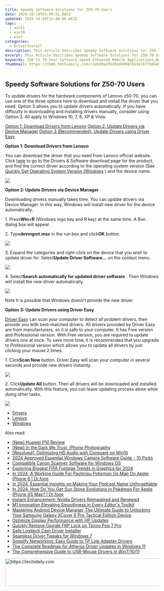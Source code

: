 ```yaml
---
title: Speedy Software Solutions for Z50-70 Users
date: 2024-10-19T03:09:51.885Z
updated: 2024-10-24T11:48:06.663Z
tags:
  - win11
  - win10
  - win7
categories:
  - DriverInstall
description: This Article Describes Speedy Software Solutions for Z50-70 Users
excerpt: This Article Describes Speedy Software Solutions for Z50-70 Users
keywords: Z50 to 70 User Software,Speed Enhanced Mobile Applications,Quick Software Development Services,Optimized Mobile Applications for Z Series Phones,Efficient Software Solutions,Fast Mobile App Development Services,Rapid Software Performance Enhancement
thumbnail: https://thmb.techidaily.com/c2a5d8a295d9ad4098701941bf7b844bb3d03e72bb938f97ddf7a9d42ff93268.jpg
---
```


## Speedy Software Solutions for Z50-70 Users

To update drivers for the hardware components of Lenovo z50-70, you can use one of the three options here to download and install the driver that you need. Option 3 allows you to update drivers automatically. If you have difficulty in downloading and installing drivers manually, consider using Option 3\. All apply to Windows 10, 7, 8, XP & Vista.  
  
[Option 1: Download Drivers from Lenovo](#Option1)
[Option 2: Update Drivers via Device Manager](#Option2)
[Option 3 (Recommended): Update Drivers using Driver Easy](#Option3)
  
 **Option 1: Download Drivers from Lenovo**
  
 You can download the driver that you need from Lenovo official website. Click [here](https://shop-links.co/link/?exclusive=1&publisher_slug=itechdaily19598&url=http%3A%2F%2Fsupport.lenovo.com%2Fus%2Fen%2Fproducts%2FLaptops-and-netbooks%2FLenovo-Z-Series-laptops%2FLenovo-Z50-70%3FtabName%3DDownloads%26linkTrack%3DMast%3ASubNav%3ASupport%3ADrivers%2520and%2520Software%7CDrivers%2520and%2520Software)  to go to the Drivers & Software download page for the product, and find the correct driver according to the operating system version (See [Quickly Get Operating System Version (Windows](https://tools.techidaily.com/drivereasy/download/) ) and the device name.
  
![](https://images.drivereasy.com/wp-content/uploads/2016/11/img_583e72fada952.jpg)
  
 **Option 2: Update Drivers via Device Manager**
  
 Downloading drivers manually takes time. You can update drivers via Device Manager. In this way, Windows will install new driver for the device automatically.  
  
 1\. Press**Win+R** (Windows logo key and R key) at the same time. A Run dialog box will appear.  
  
 2\. Type**devmgmt.msc** in the run box and click**OK** button.  
  
![](https://images.drivereasy.com/wp-content/uploads/2016/11/img_583ce79d3bb44.png)
  
 3\. Expand the categories and right-click on the device that you wish to update driver for. Select**Update Driver Software…** on the context menu.  
  
![](https://images.drivereasy.com/wp-content/uploads/2016/11/img_583cea25ed71b.png)
  
 4\. Select**Search automatically for updated driver software** . Then Windows will install the new driver automatically.  
  
![](https://images.drivereasy.com/wp-content/uploads/2016/11/img_583cea46db387.png)
  
 Note It is possible that Windows doesn’t provide the new driver.  
  
 **Option 3: Update Drivers using Driver Easy**
  
[Driver Easy](https://tools.techidaily.com/drivereasy/download/) can scan your computer to detect all problem drivers, then provide you with best-matched drivers. All drivers provided by Driver Easy are from manufacturers, so it is safe to your computer. It has Free version and Professional version. With Free version, you are required to update drivers one at once. To save more time, it is recommended that you upgrade to Professional version which allows you to update all drivers by just clicking your mouse 2 times.  
  
 1\. Click**Scan Now** button. Driver Easy will scan your computer in several seconds and provide new drivers instantly.  
  
![](https://images.drivereasy.com/wp-content/uploads/2017/04/img_58fd970de034b.png)
  
 2\. Click**Update All** button. Then all drivers will be downloaded and installed automatically. With this feature, you can leave updating process alone while doing other tasks.  
  
![](https://images.drivereasy.com/wp-content/uploads/2017/04/img_58fd97174c9d7.jpg)

* [Drivers](https://tools.techidaily.com/drivereasy/download/)
* [Lenovo](https://tools.techidaily.com/drivereasy/download/)
* [Windows](https://tools.techidaily.com/drivereasy/download/)

<ins class="adsbygoogle"
     style="display:block"
     data-ad-format="autorelaxed"
     data-ad-client="ca-pub-7571918770474297"
     data-ad-slot="1223367746"></ins>

<ins class="adsbygoogle"
     style="display:block"
     data-ad-client="ca-pub-7571918770474297"
     data-ad-slot="8358498916"
     data-ad-format="auto"
     data-full-width-responsive="true"></ins>

<span class="atpl-alsoreadstyle">Also read:</span>
<div><ul>
<li><a href="https://some-knowledge.techidaily.com/new-huawei-p10-review/"><u>[New] Huawei P10 Review</u></a></li>
<li><a href="https://some-techniques.techidaily.com/new-in-the-dark-we-trust-iphone-photography/"><u>[New] In the Dark We Trust, iPhone Photography</u></a></li>
<li><a href="https://driver-install.techidaily.com/resolved-optimizing-hd-audio-with-conexant-on-win10/"><u>[Resolved]: Optimizing HD Audio with Conexant on Win10</u></a></li>
<li><a href="https://screen-video-capture.techidaily.com/2024-approved-essential-windows-camera-software-guide-10-picks/"><u>2024 Approved Essential Windows Camera Software Guide - 10 Picks</u></a></li>
<li><a href="https://driver-install.techidaily.com/compatible-canon-scanner-software-for-windows-os/"><u>Compatible Canon Scanner Software for Windows OS</u></a></li>
<li><a href="https://youtube-tips.techidaily.com/ring-biggest-fifa-footage-trends-in-graphics-for-2024/"><u>Exploring Biggest FIFA Footage Trends in Graphics for 2024</u></a></li>
<li><a href="https://ios-pokemon-go.techidaily.com/in-2024-a-working-guide-for-pachirisu-pokemon-go-map-on-apple-iphone-6-drfone-by-drfone-virtual-ios/"><u>In 2024, A Working Guide For Pachirisu Pokemon Go Map On Apple iPhone 6 | Dr.fone</u></a></li>
<li><a href="https://fox-info.techidaily.com/in-2024-essential-insights-on-making-your-podcast-name-unforgettable/"><u>In 2024, Essential Insights on Making Your Podcast Name Unforgettable</u></a></li>
<li><a href="https://ios-pokemon-go.techidaily.com/in-2024-how-do-you-get-sun-stone-evolutions-in-pokemon-for-apple-iphone-xs-max-drfone-by-drfone-virtual-ios/"><u>In 2024, How Do You Get Sun Stone Evolutions in Pokémon For Apple iPhone XS Max? | Dr.fone</u></a></li>
<li><a href="https://driver-install.techidaily.com/instant-enhancement-nvidia-drivers-reimagined-and-renewed/"><u>Instant Enhancement: Nvidia Drivers Reimagined and Renewed</u></a></li>
<li><a href="https://fox-direct.techidaily.com/m1-innovation-elevating-smoothness-in-every-editors-toolkit/"><u>M1 Innovation Elevating Smoothness in Every Editor's Toolkit</u></a></li>
<li><a href="https://android-unlock.techidaily.com/mastering-android-device-manager-the-ultimate-guide-to-unlocking-your-samsung-galaxy-xcover-6-pro-tactical-edition-device-by-drfone-android/"><u>Mastering Android Device Manager The Ultimate Guide to Unlocking Your Samsung Galaxy XCover 6 Pro Tactical Edition Device</u></a></li>
<li><a href="https://driver-install.techidaily.com/optimize-display-performance-with-hp-updates/"><u>Optimize Display Performance with HP Updates</u></a></li>
<li><a href="https://review-topics.techidaily.com/quickly-remove-google-frp-lock-on-tecno-pop-7-pro-by-drfone-android-unlock-remove-google-frp/"><u>Quickly Remove Google FRP Lock on Tecno Pop 7 Pro</u></a></li>
<li><a href="https://driver-install.techidaily.com/safe-logitech-cam-driver-installer/"><u>Safe Logitech Cam Driver Installer</u></a></li>
<li><a href="https://driver-install.techidaily.com/seamless-driver-tweaks-for-windows-7/"><u>Seamless Driver Tweaks for Windows 7</u></a></li>
<li><a href="https://driver-install.techidaily.com/simplify-networking-easy-guide-to-tp-link-adapter-drivers/"><u>Simplify Networking: Easy Guide to TP Link Adapter Drivers</u></a></li>
<li><a href="https://driver-install.techidaily.com/the-complete-roadmap-for-atheros-driver-updates-in-windows-11/"><u>The Complete Roadmap for Atheros Driver Updates in Windows 11</u></a></li>
<li><a href="https://driver-install.techidaily.com/the-comprehensive-guide-to-usb-mouse-drivers-in-win71011/"><u>The Comprehensive Guide to USB-Mouse Drivers in Win7/10/11</u></a></li>
</ul></div>

<!-- affiliate ads begin -->
<a href="https://appsumo.8odi.net/c/5597632/2068439/7443" target="_top" id="2068439">
  <img src="//a.impactradius-go.com/display-ad/7443-2068439" border="0" alt="https://techidaily.com" width="728" height="90"/>
</a>
<img height="0" width="0" src="https://appsumo.8odi.net/i/5597632/2068439/7443" style="position:absolute;visibility:hidden;" border="0" />
<!-- affiliate ads end -->

